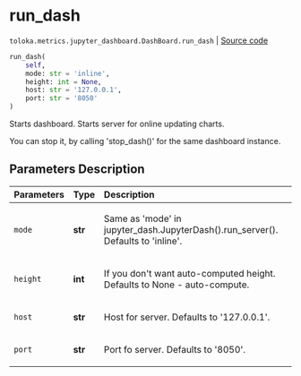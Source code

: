 # run_dash
`toloka.metrics.jupyter_dashboard.DashBoard.run_dash` | [Source code](https://github.com/Toloka/toloka-kit/blob/v0.1.26/src/metrics/jupyter_dashboard.py#L40)

```python
run_dash(
    self,
    mode: str = 'inline',
    height: int = None,
    host: str = '127.0.0.1',
    port: str = '8050'
)
```

Starts dashboard. Starts server for online updating charts.


You can stop it, by calling 'stop_dash()' for the same dashboard instance.

## Parameters Description

| Parameters | Type | Description |
| :----------| :----| :-----------|
`mode`|**str**|<p>Same as &#x27;mode&#x27; in jupyter_dash.JupyterDash().run_server(). Defaults to &#x27;inline&#x27;.</p>
`height`|**int**|<p>If you don&#x27;t want auto-computed height. Defaults to None - auto-compute.</p>
`host`|**str**|<p>Host for server. Defaults to &#x27;127.0.0.1&#x27;.</p>
`port`|**str**|<p>Port fo server. Defaults to &#x27;8050&#x27;.</p>
